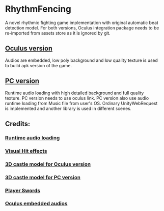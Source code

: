 # RhythmFencing
A novel rhythmic fighting game implementation with original automatic beat detection model.
For both versions, Oculus integration package needs to be re-imported from assets store as it is ignored by git.

## [Oculus version](https://github.com/yizhengliu/RhythmFencing/tree/oculus-product)
Audios are embedded, low poly background and low quality texture is used to build apk version of the game.  
## [PC version](https://github.com/yizhengliu/RhythmFencing/tree/PC-final-product)
Runtime audio loading with high detailed background and full quality texture.
PC version needs to use oculus link.
PC version also use audio runtime loading from Music file from user's OS. Ordinary UnityWebRequest is implemented and
another library is used in different scenes.
## Credits:
### [Runtime audio loading](https://assetstore.unity.com/packages/tools/audio/audioimporter-146746)

### [Visual Hit effects](https://assetstore.unity.com/packages/vfx/particles/hit-impact-effects-free-218385)

### [3D castle model for Oculus version](https://assetstore.unity.com/packages/3d/environments/dungeons/modular-castle-121360)

### [3D castle model for PC version](https://assetstore.unity.com/packages/3d/environments/historic/sponza-229289)

### [Player Swords](https://assetstore.unity.com/packages/3d/props/weapons/long-sword-212082)

### [Oculus embedded audios](https://dova-s.jp/bgm/)
